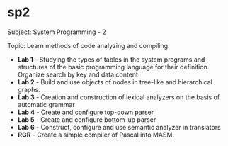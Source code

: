 # sp2

Subject: System Programming - 2

Topic: Learn methods of code analyzing and compiling.

* **Lab 1** - Studying the types of tables in the system programs and structures of the basic programming language for their definition. Organize search by key and data content
* **Lab 2** - Build and use objects of nodes in tree-like and hierarchical graphs.
* **Lab 3** - Creation and construction of lexical analyzers on the basis of automatic grammar
* **Lab 4** - Create and configure top-down parser
* **Lab 5** - Create and configure bottom-up parser
* **Lab 6** - Construct, configure and use semantic analyzer in translators
* **RGR** -  Create a simple compiler of Pascal into MASM.
